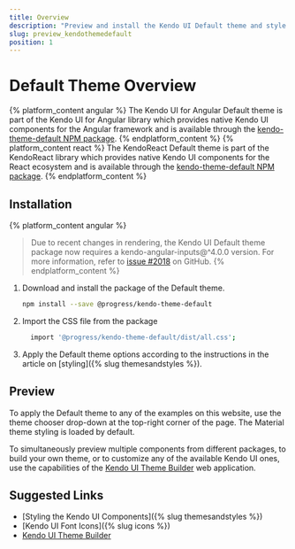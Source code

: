 ```yaml
---
title: Overview
description: "Preview and install the Kendo UI Default theme and style the Kendo UI components in Angular and React projects."
slug: preview_kendothemedefault
position: 1
---
```


# Default Theme Overview

{% platform_content angular %}
The Kendo UI for Angular Default theme is part of the Kendo UI for Angular library which provides native Kendo UI components for the Angular framework and is available through the [kendo-theme-default NPM package](https://www.npmjs.com/package/@progress/kendo-theme-default).
{% endplatform_content %}
{% platform_content react %}
The KendoReact Default theme is part of the KendoReact library which provides native Kendo UI components for the React ecosystem and is available through the [kendo-theme-default NPM package](https://www.npmjs.com/package/@progress/kendo-theme-default).
{% endplatform_content %}

## Installation

{% platform_content angular %}
> Due to recent changes in rendering, the Kendo UI Default theme package now requires a kendo-angular-inputs@^4.0.0 version. For more information, refer to [issue #2018](https://github.com/telerik/kendo-angular/issues/2018) on GitHub.
{% endplatform_content %}

1. Download and install the package of the Default theme.

    ```sh
    npm install --save @progress/kendo-theme-default
    ```

1. Import the CSS file from the package

    ```sh
      import '@progress/kendo-theme-default/dist/all.css';
    ```

1. Apply the Default theme options according to the instructions in the article on [styling]({% slug themesandstyles %}).

## Preview

To apply the Default theme to any of the examples on this website, use the theme chooser drop-down at the top-right corner of the page. The Material theme styling is loaded by default.

To simultaneously preview multiple components from different packages, to build your own theme, or to customize any of the available Kendo UI ones, use the capabilities of the [Kendo UI Theme Builder](https://themebuilder.telerik.com/) web application.

## Suggested Links

* [Styling the Kendo UI Components]({% slug themesandstyles %})
* [Kendo UI Font Icons]({% slug icons %})
* [Kendo UI Theme Builder](https://themebuilder.telerik.com/)
